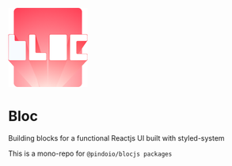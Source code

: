 ![Bloc logo](https://github.com/pindoio/blocjs/raw/master/logo.png)

# Bloc
Building blocks for a functional Reactjs UI built with styled-system

This is a mono-repo for `@pindoio/blocjs packages`
